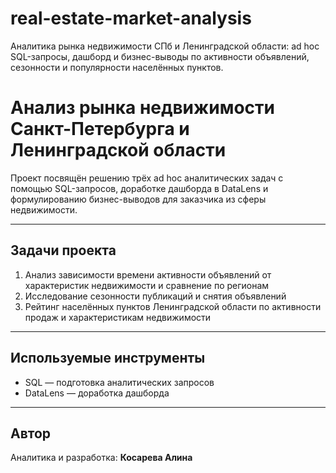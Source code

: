 # real-estate-market-analysis
Аналитика рынка недвижимости СПб и Ленинградской области: ad hoc SQL-запросы, дашборд и бизнес-выводы по активности объявлений, сезонности и популярности населённых пунктов.

# Анализ рынка недвижимости Санкт-Петербурга и Ленинградской области

Проект посвящён решению трёх ad hoc аналитических задач с помощью SQL-запросов, доработке дашборда в DataLens и формулированию бизнес-выводов для заказчика из сферы недвижимости.

---

## Задачи проекта

1. Анализ зависимости времени активности объявлений от характеристик недвижимости и сравнение по регионам  
2. Исследование сезонности публикаций и снятия объявлений  
3. Рейтинг населённых пунктов Ленинградской области по активности продаж и характеристикам недвижимости

---

## Используемые инструменты

- SQL — подготовка аналитических запросов  
- DataLens — доработка дашборда
  
---

## Автор

Аналитика и разработка: **Косарева Алина**  
